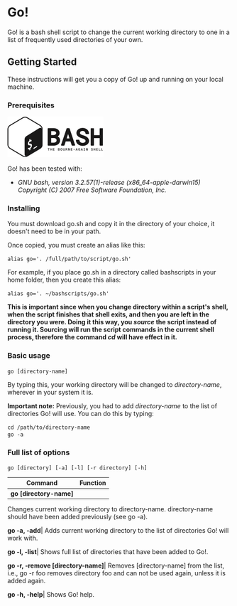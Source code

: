 # Go!

Go! is a bash shell script to change the current working directory to one in a list of frequently used directories of your own.

## Getting Started

These instructions will get you a copy of Go! up and running on your local machine.

### Prerequisites

![GNU bash](assets/BASH_logo-transparent-bg-bw.png?raw=true "GNU bash")

Go! has been tested with:

* *GNU bash, version 3.2.57(1)-release (x86_64-apple-darwin15)
Copyright (C) 2007 Free Software Foundation, Inc.*

### Installing

You must download go.sh and copy it in the directory of your choice, it doesn't need to be in your path.

Once copied, you must create an alias like this:

```
alias go='. /full/path/to/script/go.sh'
```

For example, if you place go.sh in a directory called bashscripts in your home folder, then you create this alias:

```
alias go='. ~/bashscripts/go.sh'
```

**This is important since when you change directory within a script's shell, when the script finishes that shell exits, and then you are left in the directory you were. Doing it this way, you *source* the script instead of running it. Sourcing will run the script commands in the current shell process, therefore the command *cd* will have effect in it.**

### Basic usage

```
go [directory-name]
```

By typing this, your working directory will be changed to *directory-name*, wherever in your system it is.

**Important note:** Previously, you had to add *directory-name* to the list of directories Go! will use. You can do this by typing:

```
cd /path/to/directory-name
go -a
```

### Full list of options

```
go [directory] [-a] [-l] [-r directory] [-h]
```
Command | Function
------- | --------
**go [directory-name]**|
Changes current working directory to directory-name. directory-name should have been added previously (see go -a).

**go -a, -add**|
Adds current working directory to the list of directories Go! will work with.

**go -l, -list**|
Shows full list of directories that have been added to Go!.

**go -r, -remove [directory-name]**|
Removes [directory-name] from the list, i.e., go -r foo removes directory foo and can not be used again, unless it is added again.

**go -h, -help**|
Shows Go! help.
